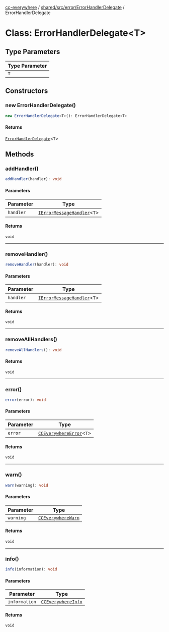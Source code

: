 [cc-everywhere](../../../../../index.md) / [shared/src/error/ErrorHandlerDelegate](../index.md) / ErrorHandlerDelegate

# Class: ErrorHandlerDelegate<T\>

## Type Parameters

| Type Parameter |
| ------ |
| `T` |

## Constructors

### new ErrorHandlerDelegate()

```ts
new ErrorHandlerDelegate<T>(): ErrorHandlerDelegate<T>
```

#### Returns

[`ErrorHandlerDelegate`](ErrorHandlerDelegate.md)<`T`\>

## Methods

### addHandler()

```ts
addHandler(handler): void
```

#### Parameters

| Parameter | Type |
| ------ | ------ |
| `handler` | [`IErrorMessageHandler`](../../IErrorMessageHandler/interfaces/IErrorMessageHandler.md)<`T`\> |

#### Returns

`void`

***

### removeHandler()

```ts
removeHandler(handler): void
```

#### Parameters

| Parameter | Type |
| ------ | ------ |
| `handler` | [`IErrorMessageHandler`](../../IErrorMessageHandler/interfaces/IErrorMessageHandler.md)<`T`\> |

#### Returns

`void`

***

### removeAllHandlers()

```ts
removeAllHandlers(): void
```

#### Returns

`void`

***

### error()

```ts
error(error): void
```

#### Parameters

| Parameter | Type |
| ------ | ------ |
| `error` | [`CCEverywhereError`](../../CCEverywhereError/classes/CCEverywhereError.md)<`T`\> |

#### Returns

`void`

***

### warn()

```ts
warn(warning): void
```

#### Parameters

| Parameter | Type |
| ------ | ------ |
| `warning` | [`CCEverywhereWarn`](../../CCEverywhereError.types/interfaces/CCEverywhereWarn.md) |

#### Returns

`void`

***

### info()

```ts
info(information): void
```

#### Parameters

| Parameter | Type |
| ------ | ------ |
| `information` | [`CCEverywhereInfo`](../../CCEverywhereError.types/interfaces/CCEverywhereInfo.md) |

#### Returns

`void`

